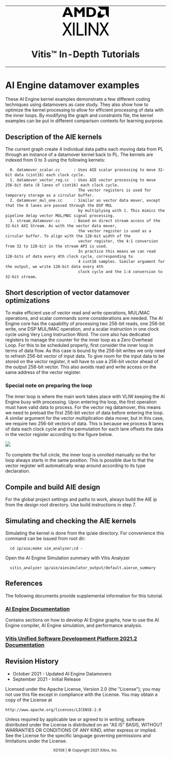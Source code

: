 ﻿<table width="100%">
 <tr width="100%">
    <td align="center"><img src="https://raw.githubusercontent.com/Xilinx/Image-Collateral/main/xilinx-logo.png" width="30%"/><h1>Vitis™ In-Depth Tutorials</h1>
    </td>
 </tr>
</table>

# AI Engine datamover examples
These AI Engine kernel examples demonstrate a few different coding techniques using datamovers as case study.
They also show how to optimize the kernel processing to allow for efficient processing of data with the inner loops.
By modifying the graph and constraints file, the kernel examples can be put in different comparison contexts for learning purpose.

## Description of the AIE kernels
The current graph create 4 individual data paths each moving data from PL through an instance of a datamover kernel back to PL.
The kernels are indexed from 0 to 3 using the following kernels:
```
  0. datamover_scalar.cc      : Uses AIE scalar processing to move 32-bit data (cint16) each clock cycle.
  1. datamover_vector_reg.cc  : Uses AIE vector processing to move 256-bit data (8 lanes of cint16) each clock cycle.
                                The vector registers is used for temporary storage as a circular buffer.
  2. datamover_mul_one.cc     : Similar as vector data mover, except that the 8 lanes are passed through the DSP MUL
                                by multiplying with 1. This mimics the pipeline delay vector MUL/MAC signal processing.
  3. stream_datamover.cc      : Based on direct stream access of the 32-bit AXI Stream. As with the vector data mover,
                                the vector register is used as a circular buffer. To align with the 128-bit width of the 
                                vector register, the 4:1 conversion from 32 to 128-bit in the stream API is used.
                                In practice this means we can read 128-bits of data every 4th clock cycle, corresponding to
                                4 cint16 samples. Similar argument for the output, we write 128-bit data every 4th
                                clock cycle and the 1:4 conversion to 32-bit stream.
```

## Short description of vector datamover optimizations
To make efficient use of vector read and write operations, MUL/MAC operations,  and scalar commands some considerations are needed.
The AI Engine core has the capability of processing two 256-bit reads, one 256-bit write, one DSP MUL/MAC operation, and a scalar
instruction in one clock cycle using Very Long Instruction Word. The core also has dedicated registers to manage the counter for
the inner loop as a Zero Overhead Loop.
For this to be scheduled properly, first consider the inner loop in terms of data flow. As this case is bound by the 256-bit writes
we only need to refresh 256-bit vector of input data. To give room for the input data to be stored on the vector register,
it will have to use a 256-bit vector ahead of the output 256-bit vector. This also avoids read and write access on the same
address of the vector register.

### Special note on preparing the loop
The inner loop is where the main work takes place with VLIW keeping the AI Engine busy with processing.
Upon entering the loop, the first operation must have valid data to process. For the vector reg datamover,
this means we need to preload the first 256-bit vector of data before entering the loop. A similar argument for the vector multiplication
data mover, but in this case, we require two 256-bit vectors of data.
This is because we process 8 lanes of data each clock cycle and the permutation for each lane offsets the data in the vector 
register according to the figure below.

<img src="../../documentation/readme_files/datamover_mul_one_8_lanes.png">

To complete the full circle, the inner loop is unrolled manually so the for loop always starts in the same position.
This is possible due to that the vector register will automatically wrap around according to its type declaration.

## Compile and build AIE design
For the global project settings and paths to work, always build the AIE ip from the design root directory.
Use build instructions in step 7.

## Simulating and checking the AIE kernels
Simulating the kernel is done from the ip/aie directory. For convenience this command can be issued from root dir:
```
  cd ip/aie;make sim_analyzer;cd -
```
Open the AI Engine Simulation summary with Vitis Analyzer
```
  vitis_analyzer ip/aie/aiesimulator_output/default.aierun_summary
```

## References
The following documents provide supplemental information for this tutorial.

### [AI Engine Documentation](https://www.xilinx.com/html_docs/xilinx2021_1/vitis_doc/yii1603912637443.html)
Contains sections on how to develop AI Engine graphs, how to use the AI Engine compiler, AI Engine simulation, and performance analysis.

### [Vitis Unified Software Development Platform 2021.2 Documentation](https://www.xilinx.com/html_docs/xilinx2021_2/vitis_doc/index.html)

## Revision History
* October   2021 - Updated AI Engine Datamovers
* September 2021 - Initial Release

 
Licensed under the Apache License, Version 2.0 (the "License");
you may not use this file except in compliance with the License.
You may obtain a copy of the License at

    http://www.apache.org/licenses/LICENSE-2.0

Unless required by applicable law or agreed to in writing, software
distributed under the License is distributed on an "AS IS" BASIS,
WITHOUT WARRANTIES OR CONDITIONS OF ANY KIND, either express or implied.
See the License for the specific language governing permissions and
limitations under the License.

<p align="center"><sup>XD106 | © Copyright 2021 Xilinx, Inc.</sup></p>

